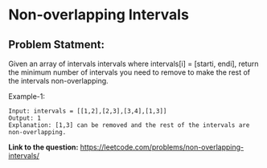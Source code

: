 # Non-overlapping Intervals
## **Problem Statment:**

Given an array of intervals intervals where intervals[i] = [starti, endi], return the minimum number of intervals you need to remove to make the rest of the intervals non-overlapping.


Example-1:  

```
Input: intervals = [[1,2],[2,3],[3,4],[1,3]]
Output: 1
Explanation: [1,3] can be removed and the rest of the intervals are non-overlapping.
```

**Link to the question:** https://leetcode.com/problems/non-overlapping-intervals/